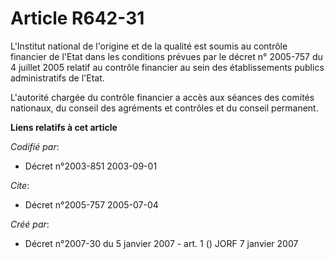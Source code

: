 # Article R642-31

L'Institut national de l'origine et de la qualité est soumis au contrôle financier de l'Etat dans les conditions prévues par
le décret n° 2005-757 du 4 juillet 2005 relatif au contrôle financier au sein des établissements publics administratifs de
l'Etat.

L'autorité chargée du contrôle financier a accès aux séances des comités nationaux, du conseil des agréments et contrôles et
du conseil permanent.

**Liens relatifs à cet article**

_Codifié par_:

  - Décret n°2003-851 2003-09-01

_Cite_:

  - Décret n°2005-757 2005-07-04

_Créé par_:

  - Décret n°2007-30 du 5 janvier 2007 - art. 1 () JORF 7 janvier 2007
